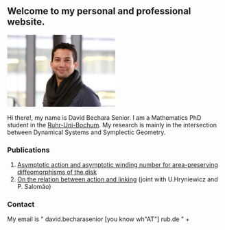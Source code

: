 ## Welcome to my personal and professional website.

<img src="G82A0461.jpeg" width="50%" height="50%">

Hi there!, my name is David Bechara Senior. I am a Mathematics PhD student in the [Ruhr-Uni-Bochum](https://www.ruhr-uni-bochum.de/ffm/index.html.de). My research is mainly in the intersection between Dynamical Systems and Symplectic Geometry.


### Publications

1. [Asymptotic action and asymptotic winding number for area-preserving diffeomorphisms of the disk](https://link.springer.com/content/pdf/10.1007/s40316-021-00173-7.pdf)
2. [On the relation between action and linking](https://www.aimsciences.org/article/doi/10.3934/jmd.2021011) (joint with U.Hryniewicz and P. Salomão)


### Contact
My email is " david.becharasenior [you know wh"AT"] rub.de " +
